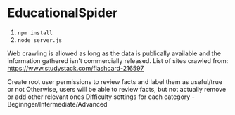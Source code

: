 # EducationalSpider

1. `npm install`
2. `node server.js`

Web crawling is allowed as long as the data is publically available and the information gathered isn't commercially released.
List of sites crawled from:
https://www.studystack.com/flashcard-216597

Create root user permissions to review facts and label them as useful/true or not
    Otherwise, users will be able to review facts, but not actually remove or add other relevant ones
Difficulty settings for each category - Beginnger/Intermediate/Advanced